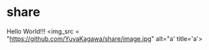 # share
Hello World!!!
<img_src = "https://github.com/YuyaKagawa/share/image.jpg" alt="a' title='a'>